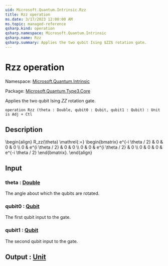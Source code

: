 ```yaml
---
uid: Microsoft.Quantum.Intrinsic.Rzz
title: Rzz operation
ms.date: 3/17/2023 12:00:00 AM
ms.topic: managed-reference
qsharp.kind: operation
qsharp.namespace: Microsoft.Quantum.Intrinsic
qsharp.name: Rzz
qsharp.summary: Applies the two qubit Ising $ZZ$ rotation gate.
---
```


# Rzz operation

Namespace: [Microsoft.Quantum.Intrinsic](xref:Microsoft.Quantum.Intrinsic)

Package: [Microsoft.Quantum.Type3.Core](https://nuget.org/packages/Microsoft.Quantum.Type3.Core)


Applies the two qubit Ising $ZZ$ rotation gate.

```qsharp
operation Rzz (theta : Double, qubit0 : Qubit, qubit1 : Qubit) : Unit is Adj + Ctl
```


## Description

\begin{align}R_zz(\theta) \mathrel{:=}\begin{bmatrix}e^{-i \theta / 2} & 0 & 0 & 0 \\\\0 & e^{i \theta / 2} & 0 & 0 \\\\0 & 0 & e^{i \theta / 2} & 0 \\\\0 & 0 & 0 & e^{-i \theta / 2}\end{bmatrix}.\end{align}

## Input

### theta : [Double](xref:microsoft.quantum.qsharp.valueliterals#double-literals)

The angle about which the qubits are rotated.


### qubit0 : [Qubit](xref:microsoft.quantum.qsharp.valueliterals#qubit-literals)

The first qubit input to the gate.


### qubit1 : [Qubit](xref:microsoft.quantum.qsharp.valueliterals#qubit-literals)

The second qubit input to the gate.



## Output : [Unit](xref:microsoft.quantum.qsharp.valueliterals#unit-literal)

